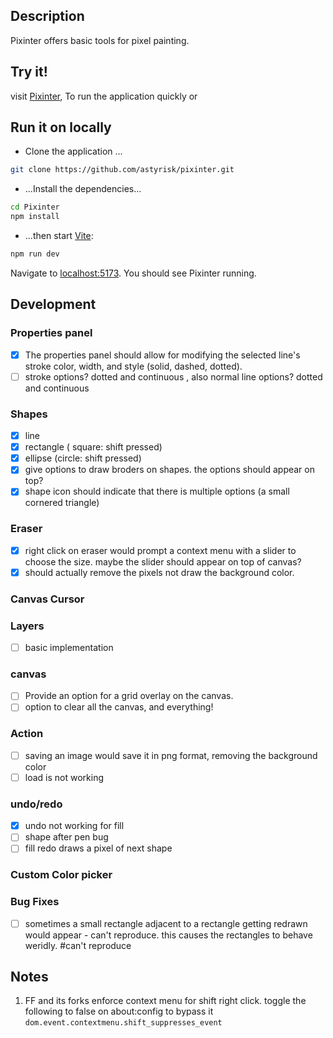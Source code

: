 ## Description
Pixinter offers basic tools for pixel painting.

## Try it!
visit [Pixinter](https://pixinter.vercel.app/), To run the application quickly or

## Run it on locally

- Clone the application ... 
```bash
git clone https://github.com/astyrisk/pixinter.git
```
- ...Install the dependencies...

```bash
cd Pixinter
npm install
```
- ...then start [Vite](https://vite.dev/):

```bash
npm run dev
```
Navigate to [localhost:5173](http://localhost:5173). You should see Pixinter running. 

## Development
### Properties panel
- [x] The properties panel should allow for modifying the selected line's stroke color, width, and style (solid, dashed, dotted).
- [ ] stroke options? dotted and continuous , also normal line options? dotted and continuous
### Shapes
- [x] line
- [x] rectangle ( square: shift pressed)
- [x] ellipse (circle: shift pressed)
- [x] give options to draw broders on shapes. the options should appear on top?
- [x] shape icon should indicate that there is multiple options (a small cornered triangle)
### Eraser
- [x] right click on eraser would prompt a context menu with a slider to choose the size. maybe the slider should appear on top of canvas?
- [x] should actually remove the pixels not draw the background color.
### Canvas Cursor
### Layers
- [ ] basic implementation
### canvas
- [ ] Provide an option for a grid overlay on the canvas.
- [ ] option to clear all the canvas, and everything!
### Action
- [ ] saving an image would save it in png format, removing the background color 
- [ ] load is not working
### undo/redo
- [x] undo not working for fill
- [ ] shape after pen bug
- [ ] fill redo draws a pixel of next shape
### Custom Color picker
### Bug Fixes
- [ ] sometimes a small rectangle adjacent to a rectangle getting redrawn would appear - can't reproduce. this causes the rectangles to behave weridly. #can't reproduce


## Notes 
1. FF and its forks enforce context menu for shift right click.  toggle the following to false on about:config to bypass it 
`dom.event.contextmenu.shift_suppresses_event`
